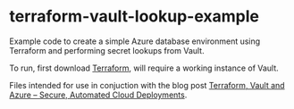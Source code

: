 # terraform-vault-lookup-example

Example code to create a simple Azure database environment using Terraform and performing secret lookups from Vault.

To run, first download [Terraform](https://www.terraform.io/downloads.html), will require a working instance of Vault.

Files intended for use in conjuction with the blog post [Terraform, Vault and Azure – Secure, Automated Cloud Deployments](https://tinfoilcipher.co.uk/2020/04/16/terraform-vault-and-azure-secure-automated-cloud-deployments).
